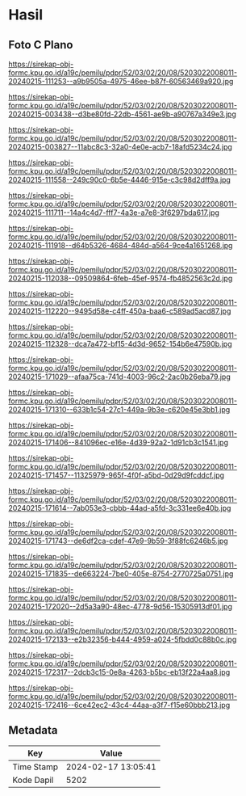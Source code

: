 # Hasil

## Foto C Plano

https://sirekap-obj-formc.kpu.go.id/a19c/pemilu/pdpr/52/03/02/20/08/5203022008011-20240215-111253--a9b9505a-4975-46ee-b87f-60563469a920.jpg

https://sirekap-obj-formc.kpu.go.id/a19c/pemilu/pdpr/52/03/02/20/08/5203022008011-20240215-003438--d3be80fd-22db-4561-ae9b-a90767a349e3.jpg

https://sirekap-obj-formc.kpu.go.id/a19c/pemilu/pdpr/52/03/02/20/08/5203022008011-20240215-003827--11abc8c3-32a0-4e0e-acb7-18afd5234c24.jpg

https://sirekap-obj-formc.kpu.go.id/a19c/pemilu/pdpr/52/03/02/20/08/5203022008011-20240215-111558--249c90c0-6b5e-4446-915e-c3c98d2dff9a.jpg

https://sirekap-obj-formc.kpu.go.id/a19c/pemilu/pdpr/52/03/02/20/08/5203022008011-20240215-111711--14a4c4d7-fff7-4a3e-a7e8-3f6297bda617.jpg

https://sirekap-obj-formc.kpu.go.id/a19c/pemilu/pdpr/52/03/02/20/08/5203022008011-20240215-111918--d64b5326-4684-484d-a564-9ce4a1651268.jpg

https://sirekap-obj-formc.kpu.go.id/a19c/pemilu/pdpr/52/03/02/20/08/5203022008011-20240215-112038--09509864-6feb-45ef-9574-fb4852563c2d.jpg

https://sirekap-obj-formc.kpu.go.id/a19c/pemilu/pdpr/52/03/02/20/08/5203022008011-20240215-112220--9495d58e-c4ff-450a-baa6-c589ad5acd87.jpg

https://sirekap-obj-formc.kpu.go.id/a19c/pemilu/pdpr/52/03/02/20/08/5203022008011-20240215-112328--dca7a472-bf15-4d3d-9652-154b6e47590b.jpg

https://sirekap-obj-formc.kpu.go.id/a19c/pemilu/pdpr/52/03/02/20/08/5203022008011-20240215-171029--afaa75ca-741d-4003-96c2-2ac0b26eba79.jpg

https://sirekap-obj-formc.kpu.go.id/a19c/pemilu/pdpr/52/03/02/20/08/5203022008011-20240215-171310--633b1c54-27c1-449a-9b3e-c620e45e3bb1.jpg

https://sirekap-obj-formc.kpu.go.id/a19c/pemilu/pdpr/52/03/02/20/08/5203022008011-20240215-171406--841096ec-e16e-4d39-92a2-1d91cb3c1541.jpg

https://sirekap-obj-formc.kpu.go.id/a19c/pemilu/pdpr/52/03/02/20/08/5203022008011-20240215-171457--11325979-965f-4f0f-a5bd-0d29d9fcddcf.jpg

https://sirekap-obj-formc.kpu.go.id/a19c/pemilu/pdpr/52/03/02/20/08/5203022008011-20240215-171614--7ab053e3-cbbb-44ad-a5fd-3c331ee6e40b.jpg

https://sirekap-obj-formc.kpu.go.id/a19c/pemilu/pdpr/52/03/02/20/08/5203022008011-20240215-171743--de6df2ca-cdef-47e9-9b59-3f88fc6246b5.jpg

https://sirekap-obj-formc.kpu.go.id/a19c/pemilu/pdpr/52/03/02/20/08/5203022008011-20240215-171835--de663224-7be0-405e-8754-2770725a0751.jpg

https://sirekap-obj-formc.kpu.go.id/a19c/pemilu/pdpr/52/03/02/20/08/5203022008011-20240215-172020--2d5a3a90-48ec-4778-9d56-15305913df01.jpg

https://sirekap-obj-formc.kpu.go.id/a19c/pemilu/pdpr/52/03/02/20/08/5203022008011-20240215-172133--e2b32356-b444-4959-a024-5fbdd0c88b0c.jpg

https://sirekap-obj-formc.kpu.go.id/a19c/pemilu/pdpr/52/03/02/20/08/5203022008011-20240215-172317--2dcb3c15-0e8a-4263-b5bc-eb13f22a4aa8.jpg

https://sirekap-obj-formc.kpu.go.id/a19c/pemilu/pdpr/52/03/02/20/08/5203022008011-20240215-172416--6ce42ec2-43c4-44aa-a3f7-f15e60bbb213.jpg


## Metadata

| Key        | Value               |
| ---------- | ------------------- |
| Time Stamp | 2024-02-17 13:05:41 |
| Kode Dapil | 5202                |




